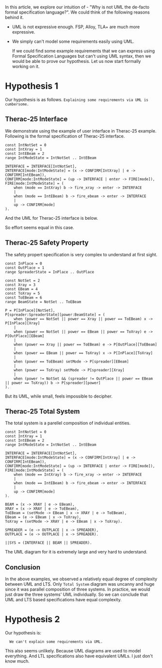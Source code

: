 In this article, we explore our intuition of - "Why is not UML the de-facto formal specification language?". We could think of the following reasons behind it.

- UML is not expressive enough. FSP, Alloy, TLA+ are much more expressive.
- We simply can't model some requirements easily using UML.

  If we could find some example requirements that we can express using Formal Specification Languages but can't using UML syntax, then we would be able to prove our hypothesis. Let us now start formally working on it.
  
# Hypothesis 1
Our hypothesis is as follows.
`Explaining some requirements via UML is cumbersome.`
## Therac-25 Interface
We demonstrate using the example of user interface in Therac-25 example. Following is the formal specification of Therac-25 interface.


``` text
const IntNotSet = 0
const IntXray = 1
const IntEBeam = 2
range IntModeState = IntNotSet .. IntEBeam

INTERFACE = INTERFACE[IntNotSet],
INTERFACE[mode:IntModeState] = (x -> CONFIRM[IntXray] | e -> CONFIRM[IntEBeam]),
CONFIRM[mode:IntModeState] = (up -> INTERFACE | enter -> FIRE[mode]),
FIRE[mode:IntModeState] = (
    when (mode == IntXray) b -> fire_xray -> enter -> INTERFACE
    |
    when (mode == IntEBeam) b -> fire_ebeam -> enter -> INTERFACE
    |
    up -> CONFIRM[mode]
).

```
And the UML for Therac-25 interface is below.

[](../../misc/therac25-interface.png)
So effort seems equal in this case.
## Therac-25 Safety Property
The safety propert specification is very complex to understand at first sight.
``` text
const InPlace = 0
const OutPlace = 1
range SpreaderState = InPlace .. OutPlace

const NotSet = 2
const Xray = 3
const EBeam = 4
const ToXray = 5
const ToEBeam = 6
range BeamState = NotSet .. ToEBeam

P = P[InPlace][NotSet],
P[spreader:SpreaderState][power:BeamState] = (
    when (power == NotSet || power == Xray || power == ToEBeam) x -> P[InPlace][Xray]
    |
    when (power == NotSet || power == EBeam || power == ToXray) e -> P[OutPlace][EBeam]
    |
    when (power == Xray || power == ToEBeam) e -> P[OutPlace][ToEBeam]
    |
    when (power == EBeam || power == ToXray) x -> P[InPlace][ToXray]
    |
    when (power == ToEBeam) setMode -> P[spreader][EBeam]
    |
    when (power == ToXray) setMode -> P[spreader][Xray]
    |
    when (power != NotSet && (spreader != OutPlace || power == EBeam || power == ToXray)) b -> P[spreader][power]
).
```

But its UML, while small, feels impossible to decipher.
[](../../misc/therac25-safety.png)
## Therac-25 Total System
The total system is a parellel composition of individual entities.
``` text
const IntNotSet = 0
const IntXray = 1
const IntEBeam = 2
range IntModeState = IntNotSet .. IntEBeam

INTERFACE = INTERFACE[IntNotSet],
INTERFACE[mode:IntModeState] = (x -> CONFIRM[IntXray] | e -> CONFIRM[IntEBeam]),
CONFIRM[mode:IntModeState] = (up -> INTERFACE | enter -> FIRE[mode]),
FIRE[mode:IntModeState] = (
    when (mode == IntXray) b -> fire_xray -> enter -> INTERFACE
    |
    when (mode == IntEBeam) b -> fire_ebeam -> enter -> INTERFACE
    |
    up -> CONFIRM[mode]
).

BEAM = (x -> XRAY | e -> EBeam),
XRAY = (x -> XRAY | e -> ToEBeam),
ToEBeam = (setMode -> EBeam | x -> XRAY | e -> ToEBeam),
EBeam = (e -> EBeam | x -> ToXray),
ToXray = (setMode -> XRAY | e -> EBeam | x -> ToXray).

SPREADER = (e -> OUTPLACE | x -> SPREADER),
OUTPLACE = (e -> OUTPLACE | x -> SPREADER).

||SYS = (INTERFACE || BEAM || SPREADER).
```
The UML diagram for it is extremely large and very hard to understand.
[](../../misc/therac25-total.png)
## Conclusion
In the above examples, we observed a relatively equal degree of complexity between UML and LTS. Only `Total System` diagram was uncanny and huge since it was parallel composition of three systems. In practice, we would just draw the three systems' UML individually. So we can conclude that UML and LTS based specifications have equal complexity.
# Hypothesis 2
Our hypothesis is:

``` text
  We can't explain some requirements via UML.
```

This also seems unlikely. Because UML diagrams are used to model everything. And LTL specifications also have equivalent UMLs. I just don't know much.


